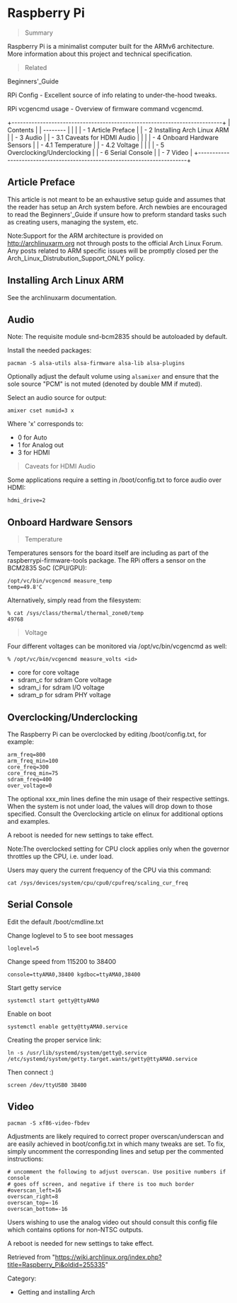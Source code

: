 Raspberry Pi
============

> Summary

Raspberry Pi is a minimalist computer built for the ARMv6 architecture.
More information about this project and technical specification.

> Related

Beginners'_Guide

RPi Config - Excellent source of info relating to under-the-hood tweaks.

RPi vcgencmd usage - Overview of firmware command vcgencmd.

+--------------------------------------------------------------------------+
| Contents                                                                 |
| --------                                                                 |
|                                                                          |
| -   1 Article Preface                                                    |
| -   2 Installing Arch Linux ARM                                          |
| -   3 Audio                                                              |
|     -   3.1 Caveats for HDMI Audio                                       |
|                                                                          |
| -   4 Onboard Hardware Sensors                                           |
|     -   4.1 Temperature                                                  |
|     -   4.2 Voltage                                                      |
|                                                                          |
| -   5 Overclocking/Underclocking                                         |
| -   6 Serial Console                                                     |
| -   7 Video                                                              |
+--------------------------------------------------------------------------+

Article Preface
---------------

This article is not meant to be an exhaustive setup guide and assumes
that the reader has setup an Arch system before. Arch newbies are
encouraged to read the Beginners'_Guide if unsure how to preform
standard tasks such as creating users, managing the system, etc.

Note:Support for the ARM architecture is provided on
http://archlinuxarm.org not through posts to the official Arch Linux
Forum. Any posts related to ARM specific issues will be promptly closed
per the Arch_Linux_Distrubution_Support_ONLY policy.

Installing Arch Linux ARM
-------------------------

See the archlinuxarm documentation.

Audio
-----

Note: The requisite module snd-bcm2835 should be autoloaded by default.

Install the needed packages:

    pacman -S alsa-utils alsa-firmware alsa-lib alsa-plugins

Optionally adjust the default volume using `alsamixer` and ensure that
the sole source "PCM" is not muted (denoted by double MM if muted).

Select an audio source for output:

    amixer cset numid=3 x

Where 'x' corresponds to:

-   0 for Auto
-   1 for Analog out
-   3 for HDMI

> Caveats for HDMI Audio

Some applications require a setting in /boot/config.txt to force audio
over HDMI:

    hdmi_drive=2

Onboard Hardware Sensors
------------------------

> Temperature

Temperatures sensors for the board itself are including as part of the
raspberrypi-firmware-tools package. The RPi offers a sensor on the
BCM2835 SoC (CPU/GPU):

    /opt/vc/bin/vcgencmd measure_temp
    temp=49.8'C

Alternatively, simply read from the filesystem:

    % cat /sys/class/thermal/thermal_zone0/temp                
    49768

> Voltage

Four different voltages can be monitored via /opt/vc/bin/vcgencmd as
well:

    % /opt/vc/bin/vcgencmd measure_volts <id>

-   core for core voltage
-   sdram_c for sdram Core voltage
-   sdram_i for sdram I/O voltage
-   sdram_p for sdram PHY voltage

Overclocking/Underclocking
--------------------------

The Raspberry Pi can be overclocked by editing /boot/config.txt, for
example:

    arm_freq=800
    arm_freq_min=100
    core_freq=300
    core_freq_min=75
    sdram_freq=400
    over_voltage=0

The optional xxx_min lines define the min usage of their respective
settings. When the system is not under load, the values will drop down
to those specified. Consult the Overclocking article on elinux for
additional options and examples.

A reboot is needed for new settings to take effect.

Note:The overclocked setting for CPU clock applies only when the
governor throttles up the CPU, i.e. under load.

Users may query the current frequency of the CPU via this command:

    cat /sys/devices/system/cpu/cpu0/cpufreq/scaling_cur_freq

Serial Console
--------------

Edit the default /boot/cmdline.txt

Change loglevel to 5 to see boot messages

    loglevel=5

Change speed from 115200 to 38400

    console=ttyAMA0,38400 kgdboc=ttyAMA0,38400

Start getty service

    systemctl start getty@ttyAMA0

Enable on boot

    systemctl enable getty@ttyAMA0.service

Creating the proper service link:

    ln -s /usr/lib/systemd/system/getty@.service /etc/systemd/system/getty.target.wants/getty@ttyAMA0.service

Then connect :)

    screen /dev/ttyUSB0 38400

Video
-----

    pacman -S xf86-video-fbdev

Adjustments are likely required to correct proper overscan/underscan and
are easily achieved in boot/config.txt in which many tweaks are set. To
fix, simply uncomment the corresponding lines and setup per the
commented instructions:

    # uncomment the following to adjust overscan. Use positive numbers if console
    # goes off screen, and negative if there is too much border
    #overscan_left=16
    overscan_right=8
    overscan_top=-16
    overscan_bottom=-16

Users wishing to use the analog video out should consult this config
file which contains options for non-NTSC outputs.

A reboot is needed for new settings to take effect.

Retrieved from
"https://wiki.archlinux.org/index.php?title=Raspberry_Pi&oldid=255335"

Category:

-   Getting and installing Arch

